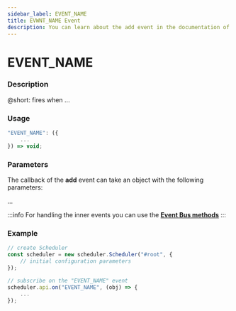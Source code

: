 ```yaml
---
sidebar_label: EVENT_NAME
title: EVWNT_NAME Event
description: You can learn about the add event in the documentation of the DHTMLX JavaScript Kanban library. Browse developer guides and API reference, try out code examples and live demos, and download a free 30-day evaluation version of DHTMLX Kanban.
---
```


# EVENT_NAME

### Description

@short: fires when ...

### Usage

~~~jsx {}
"EVENT_NAME": ({
	...	
}) => void;
~~~

### Parameters

The callback of the **add** event can take an object with the following parameters:

...

:::info
For handling the inner events you can use the [**Event Bus methods**](api/api_overview.md/#event-bus-methods)
:::

### Example

~~~jsx {7-9}
// create Scheduler
const scheduler = new scheduler.Scheduler("#root", {
	// initial configuration parameters
});

// subscribe on the "EVENT_NAME" event
scheduler.api.on("EVENT_NAME", (obj) => {
	...
});
~~~
